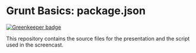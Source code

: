 # Grunt Basics: package.json

[![Greenkeeper badge](https://badges.greenkeeper.io/kahlil/grunt-tutorial-02-package-json.svg)](https://greenkeeper.io/)

This repository contains the source files for the presentation and the script used in the screencast.